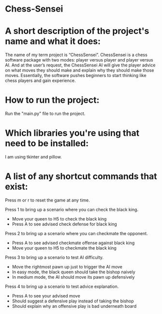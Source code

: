 # Chess-Sensei

A short description of the project's name and what it does:
==============================================================================
The name of my term project is “ChessSensei”. ChessSensei is a chess software 
package with two modes: player versus player and player versus AI. And at the 
user’s request, the ChessSensei AI will give the player advice on what moves 
they should make and explain why they should make those moves. Essentially, 
the software pushes beginners to start thinking like chess players and gain 
experience.

How to run the project:
==============================================================================
Run the "main.py" file to run the project.

Which libraries you're using that need to be installed:
==============================================================================
I am using tkinter and pillow.

A list of any shortcut commands that exist:
==============================================================================
Press m or r to reset the game at any time.

Press 1 to bring up a scenario where you can check the black king.
- Move your queen to H5 to check the black king
- Press A to see advised check defense for black king

Press 2 to bring up a scenario where you can checkmate the opponent.
- Press A to see advised checkmate offense against black king
- Move your queen to H5 to checkmate the black king

Press 3 to bring up a scenario to test AI difficulty.
- Move the rightmost pawn up just to trigger the AI move
- In easy mode, the black queen should take the bishop naively
- In medium mode, the AI should move its pawn up defensively

Press 4 to bring up a scenario to test advice explanation.
- Press A to see your advised move
- Should suggest a defensive play instead of taking the bishop
- Should explain why an offensive play is bad underneath board
